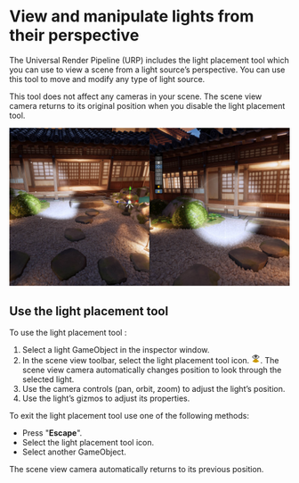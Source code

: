 # View and manipulate lights from their perspective

The Universal Render Pipeline (URP) includes the light placement tool which you can use to view a scene from a light source’s perspective. You can use this tool to move and modify any type of light source.

This tool does not affect any cameras in your scene. The scene view camera returns to its original position when you disable the light placement tool.

![](Images/light-placement-tool/light-placement-tool.jpg)

## Use the light placement tool

To use the light placement tool :
1. Select a light GameObject in the inspector window.
2. In the scene view toolbar, select the light placement tool icon. ![](Images/light-placement-tool/light-placement-tool-icon.png). The scene view camera automatically changes position to look through the selected light.
4. Use the camera controls (pan, orbit, zoom) to adjust the light’s position.
5. Use the light’s gizmos to adjust its properties.

To exit the light placement tool use one of the following methods: 
* Press "**Escape**".
* Select the light placement tool icon.
* Select another GameObject.

The scene view camera automatically returns to its previous position.
